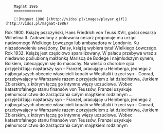 
        Magnat 1986 
        =============
        
        [![Magnat 1986 ](http://vidos.pl/images/player.gif)](http://vidos.pl/magnat-1986)
        
        
 Rok 1900. Książę pszczyński, Hans Friedrich von Teuss XVII, gości cesarza Wilhelma II. Zadowolony z polowania cesarz proponuje mu urząd nadwornego Wielkiego Łowczego lub ambasadora w Londynie. Ku niazadowoleniu swej żony, Daisy, książę wybiera tytuł Wielkiego Łowczego. Rok 1932. Książę jest częściowo sparaliżowany. W pałacu przebywa wraz z niedawno poślubioną małżonką Mariscą de Bodege i najmłodszym synem, Bolkiem, zalecającym się do macochy. Na wieść o chorobie ojca przyjeżdżają: najstarszy syn - Franzel, pracujący u Heinberga, jednego z najbogatszych obecnie właścicieli kopalń w Westfalii i trzeci syn - Conrad, przebywający w Warszawie razem z przyjacielem z lat dzieciństwa, Jurkiem Zbierskim, z którym łączą go intymne więzy uczuciowe. Wobec katastrofalnego stanu finansów von Teussów, Franzel uzyskuje pełnomocnictwo do zarządzania całym majątkiem rodzinnym   ... przyjeżdżają: najstarszy syn - Franzel, pracujący u Heinberga, jednego z najbogatszych obecnie właścicieli kopalń w Westfalii i trzeci syn - Conrad, przebywający w Warszawie razem z przyjacielem z lat dzieciństwa, Jurkiem Zbierskim, z którym łączą go intymne więzy uczuciowe. Wobec katastrofalnego stanu finansów von Teussów, Franzel uzyskuje pełnomocnictwo do zarządzania całym majątkiem rodzinnym
    